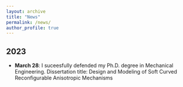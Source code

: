 ```yaml
---
layout: archive
title: "News"
permalink: /news/
author_profile: true
---
```

## 2023
* **March 28**: I suceesfully defended my Ph.D. degree in Mechanical Engineering. Dissertation title: Design and Modeling of Soft Curved Reconfigurable Anisotropic Mechanisms
